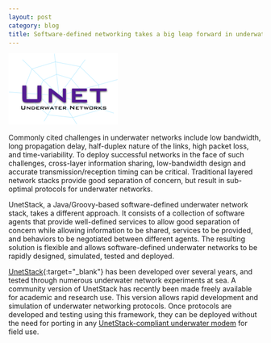 ```yaml
---
layout: post
category: blog
title: Software-defined networking takes a big leap forward in underwater communications
---
```


![right](/images/unet_post.png "UnetStack")

Commonly cited challenges in underwater networks include low bandwidth, long propagation delay, half-duplex nature of the links, high packet loss, and time-variability. To deploy successful networks in the face of such challenges, cross-layer information sharing, low-bandwidth design and accurate transmission/reception timing can be critical. Traditional layered network stacks provide good separation of concern, but result in sub-optimal protocols for underwater networks.

UnetStack, a Java/Groovy-based software-defined underwater network stack, takes a different approach.  It consists of a collection of software agents that provide well-defined services to allow good separation of concern while allowing information to be shared, services to be provided, and behaviors to be negotiated between different agents. The resulting
solution is flexible and allows software-defined underwater networks to be rapidly designed, simulated, tested and deployed.

[UnetStack](http://www.unetstack.net/doc/html/index.html){:target="_blank"} has been developed over several years, and tested through numerous underwater network experiments at sea.  A community version of UnetStack has recently been made freely available for academic and research use.  This version allows rapid development and simulation of underwater networking protocols.  Once protocols are developed and testing using this framework, they can be deployed without the need for porting in any [UnetStack-compliant underwater modem](/technology) for field use.
